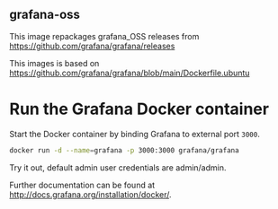 grafana-oss
-----------
This image repackages grafana_OSS releases from 
https://github.com/grafana/grafana/releases

This images is based on
https://github.com/grafana/grafana/blob/main/Dockerfile.ubuntu

# Run the Grafana Docker container

Start the Docker container by binding Grafana to external port `3000`.

```bash
docker run -d --name=grafana -p 3000:3000 grafana/grafana
```

Try it out, default admin user credentials are admin/admin.

Further documentation can be found at http://docs.grafana.org/installation/docker/.

